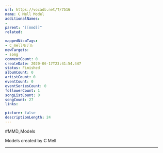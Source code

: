 ```yaml
---
url: https://vocadb.net/T/7516
name: C Mell Model
additionalNames: 
- 
parent: "[[mmd]]"
related:

mappedNicoTags:
- C_mellモデル
newTargets:
- song
commentCount: 0
createDate: 2020-06-17T23:41:54.447
status: Finished
albumCount: 0
artistCount: 0
eventCount: 0
eventSeriesCount: 0
followerCount: 1
songListCount: 0
songCount: 27
links: 

picture: false
descriptionLength: 24
---
```


#MMD_Models

Models created by C Mell

---

